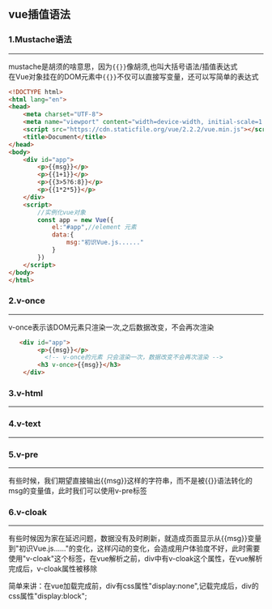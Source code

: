 ## vue插值语法
### 1.Mustache语法
----
mustache是胡须的啥意思，因为`{{}}`像胡须,也叫大括号语法/插值表达式   
在Vue对象挂在的DOM元素中`{{}}`不仅可以直接写变量，还可以写简单的表达式
```html
<!DOCTYPE html>
<html lang="en">
<head>
    <meta charset="UTF-8">
    <meta name="viewport" content="width=device-width, initial-scale=1.0">
    <script src="https://cdn.staticfile.org/vue/2.2.2/vue.min.js"></script>
    <title>Document</title>
</head>
<body>
    <div id="app">
        <p>{{msg}}</p>    
        <p>{{1+1}}</p>
        <p>{{3>5?6:8}}</p>
        <p>{{1*2*5}}</p>
    </div>
    <script>
        //实例化vue对象
        const app = new Vue({
            el:"#app",//element 元素
            data:{
                msg:"初识Vue.js......"
            }
        })
    </script> 
</body>
</html>
```


### 2.v-once 
----
v-once表示该DOM元素只渲染一次,之后数据改变，不会再次渲染

```html
   <div id="app">
        <p>{{msg}}</p>  
          <!-- v-once的元素 只会渲染一次，数据改变不会再次渲染 -->
        <h3 v-once>{{msg}}</h3>
    </div>         
```
### 3.v-html
----




### 4.v-text
----




### 5.v-pre
----
有些时候，我们期望直接输出{{msg}}这样的字符串，而不是被{{}}语法转化的msg的变量值，此时我们可以使用v-pre标签


### 6.v-cloak
----
有些时候因为家在延迟问题，数据没有及时刷新，就造成页面显示从{{msg}}变量到"初识Vue.js......"的变化，这样闪动的变化，会造成用户体验度不好，此时需要使用"v-cloak"这个标签，在vue解析之前，div中有v-cloak这个属性，在vue解析完成后，v-cloak属性被移除   

简单来讲：在vue加载完成前，div有css属性"display:none",记载完成后，div的css属性"display:block";
